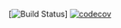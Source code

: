 [![Build Status](https://app.travis-ci.com/himax82/UrlShortCut.svg?branch=master)]
[![codecov](https://codecov.io/gh/himax82/UrlShortCut/branch/master/graph/badge.svg?token=GMDHFHLXKR)](https://codecov.io/gh/himax82/UrlShortCut)